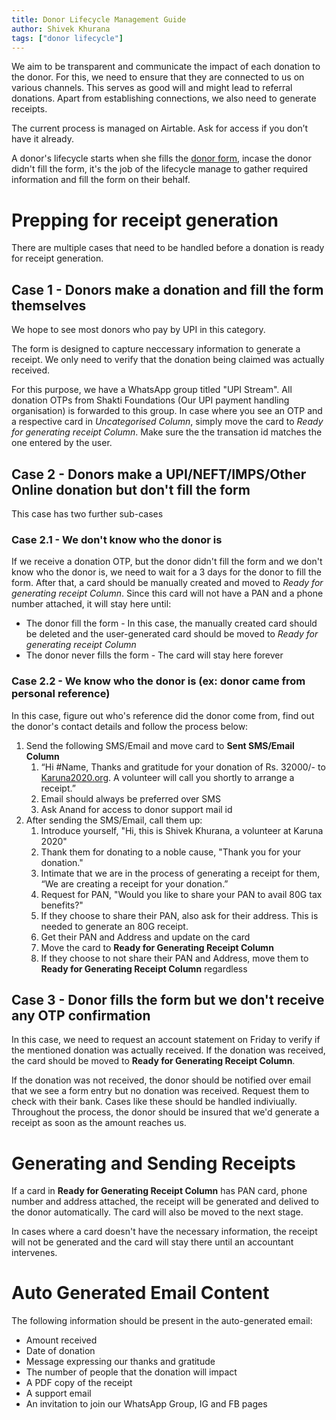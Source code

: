 ```yaml
---
title: Donor Lifecycle Management Guide
author: Shivek Khurana
tags: ["donor lifecycle"]
---
```


We aim to be transparent and communicate the impact of each donation to the donor. For this, we need to ensure that they are connected to us on various channels. This serves as good will and might lead to referral donations.
Apart from establishing connections, we also need to generate receipts.

The current process is managed on Airtable. Ask for access if you don’t have it already.

A donor's lifecycle starts when she fills the [donor form](https://go.karuna2020.org/donor), incase the donor didn't fill the form, it's the job of the lifecycle manage to gather required information and fill the form on their behalf.

# Prepping for receipt generation
There are multiple cases that need to be handled before a donation is ready for receipt generation.

## Case 1 - Donors make a donation and fill the form themselves
We hope to see most donors who pay by UPI in this category.

The form is designed to capture neccessary information to generate a receipt. We only need to verify that the donation being claimed was actually received. 

For this purpose, we have a WhatsApp group titled "UPI Stream". All donation OTPs from Shakti Foundations (Our UPI payment handling organisation) is forwarded to this group. In case where you see an OTP and a respective card in *Uncategorised Column*, simply move the card to *Ready for generating receipt Column*. Make sure the the transation id matches the one entered by the user.

## Case 2 - Donors make a UPI/NEFT/IMPS/Other Online donation but don't fill the form

This case has two further sub-cases

### Case 2.1 - We don't know who the donor is
If we receive a donation OTP, but the donor didn't fill the form and we don't know who the donor is, we need to wait for a 3 days for the donor to fill the form. After that, a card should be manually created and moved to *Ready for generating receipt Column*. Since this card will not have a PAN and a phone number attached, it will stay here until:
- The donor fill the form - In this case, the manually created card should be deleted and the user-generated card should be moved to *Ready for generating receipt Column*
- The donor never fills the form - The card will stay here forever

### Case 2.2 - We know who the donor is (ex: donor came from personal reference)
In this case, figure out who's reference did the donor come from, find out the donor's contact details and follow the process below:

1. Send the following SMS/Email and move card to **Sent SMS/Email Column**
   1. “Hi #Name, Thanks and gratitude for your donation of Rs. 32000/- to [Karuna2020.org](http://karuna2020.org). A volunteer will call you shortly to arrange a receipt.”
   2. Email should always be preferred over SMS
   3. Ask Anand for access to donor support mail id
2. After sending the SMS/Email, call them up:
   1. Introduce yourself, "Hi, this is Shivek Khurana, a volunteer at Karuna 2020"
   2. Thank them for donating to a noble cause, "Thank you for your donation."
   3. Intimate that we are in the process of generating a receipt for them, “We are creating a receipt for your donation.”
   4. Request for PAN, "Would you like to share your PAN to avail 80G tax benefits?"
   5. If they choose to share their PAN, also ask for their address. This is needed to generate an 80G receipt.
   6. Get their PAN and Address and update on the card
   7. Move the card to **Ready for Generating Receipt Column**
   8. If they choose to not share their PAN and Address, move them to **Ready for Generating Receipt Column** regardless

## Case 3 - Donor fills the form but we don't receive any OTP confirmation
In this case, we need to request an account statement on Friday to verify if the mentioned donation was actually received.
If the donation was received, the card should be moved to **Ready for Generating Receipt Column**.

If the donation was not received, the donor should be notified over email that we see a form entry but no donation was received. Request them to check with their bank. Cases like these should be handled indiviually. Throughout the process, the donor should be insured that we'd generate a receipt as soon as the amount reaches us.

# Generating and Sending Receipts
If a card in **Ready for Generating Receipt Column** has PAN card, phone number and address attached, the receipt will be generated and delived to the donor automatically. The card will also be moved to the next stage.

In cases where a card doesn't have the necessary information, the receipt will not be generated and the card will stay there until an accountant intervenes. 

# Auto Generated Email Content
The following information should be present in the auto-generated email:
- Amount received 
- Date of donation
- Message expressing our thanks and gratitude
- The number of people that the donation will impact
- A PDF copy of the receipt
- A support email
- An invitation to join our WhatsApp Group, IG and FB pages